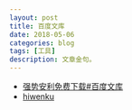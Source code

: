 ```yaml
---
layout: post
title: 百度文库
date: 2018-05-06
categories: blog
tags: [工具]
description: 文章金句。
---
```



- [强势安利免费下载#百度文库](http://www.lukou.com/userfeed/14032886)
- [hiwenku](http://www.hiwenku.com/#)

